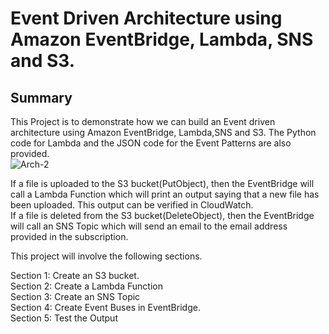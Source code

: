 # Event Driven Architecture using Amazon EventBridge, Lambda, SNS and S3.  
## Summary
This Project is to demonstrate how we can build an Event driven architecture using Amazon EventBridge, Lambda,SNS and S3. The Python code for Lambda and the JSON code for the Event Patterns are also provided.  
![Arch-2](https://github.com/vmk81/Event-Driven-Project/assets/157844406/950b09ae-cf91-40b2-a061-42dc821b3624)  

If a file is uploaded to the S3 bucket(PutObject), then the EventBridge will call a Lambda Function which will print an output saying that a new file has been uploaded. This output can be verified in CloudWatch.  
If a file is deleted from the S3 bucket(DeleteObject), then the EventBridge will call an SNS Topic which will send an email to the email address provided in the subscription.

This project will involve the following sections.  

Section 1: Create an S3 bucket.  
Section 2: Create a Lambda Function  
Section 3: Create an SNS Topic  
Section 4: Create Event Buses in EventBridge.  
Section 5: Test the Output  
